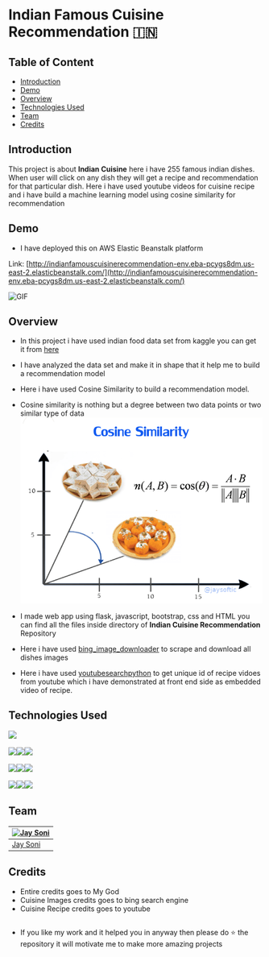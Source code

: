 # Indian Famous Cuisine Recommendation :india: 

## Table of Content
  * [Introduction](#introduction)
  * [Demo](#demo)
  * [Overview](#overview)
  * [Technologies Used](#technologies-used)
  * [Team](#team)
  * [Credits](#credits)

## Introduction
This project is about **Indian Cuisine** here i have 255 famous indian dishes. When user will click on any dish they will get a recipe and recommendation for that particular dish.
Here i have used youtube videos for cuisine recipe and i have build a machine learning model using cosine similarity for recommendation

## Demo
- I have deployed this on AWS Elastic Beanstalk platform

Link: [http://indianfamouscuisinerecommendation-env.eba-pcygs8dm.us-east-2.elasticbeanstalk.com/](http://indianfamouscuisinerecommendation-env.eba-pcygs8dm.us-east-2.elasticbeanstalk.com/)

 ![GIF](readme_resources/projectDemo.gif)

## Overview
- In this project i have used indian food data set from kaggle you can get it from [here](https://www.kaggle.com/nehaprabhavalkar/indian-food-101)
- I have analyzed the data set and make it in shape that it help me to build a recommendation model
- Here i have used Cosine Similarity to build a recommendation model.
- Cosine similarity is nothing but a degree between two data points or two similar type of data
  ![GIF](readme_resources/cosine_similarity.png)

- I made web app using flask, javascript, bootstrap, css and HTML you can find all the files inside directory of **Indian Cuisine Recommendation** Repository

- Here i have used [bing_image_downloader](https://pypi.org/project/bing-image-downloader/) to scrape and download all dishes images

- Here i have used [youtubesearchpython](https://pypi.org/project/youtube-search-python/) to get unique id of recipe vidoes from youtube which i have demonstrated at front end side as embedded video of recipe.

## Technologies Used

![](https://forthebadge.com/images/badges/made-with-python.svg)

[<img target="_blank" src="https://upload.wikimedia.org/wikipedia/commons/thumb/0/05/Scikit_learn_logo_small.svg/330px-Scikit_learn_logo_small.svg.png" width=170>](https://scikit-learn.org/stable/)[<img target="_blank" src="https://upload.wikimedia.org/wikipedia/commons/thumb/e/ed/Pandas_logo.svg/450px-Pandas_logo.svg.png" width=170>](https://pandas.pydata.org/)[<img target="_blank" src="https://upload.wikimedia.org/wikipedia/commons/thumb/3/31/NumPy_logo_2020.svg/330px-NumPy_logo_2020.svg.png" width=170>](https://numpy.org/)

[<img target="_blank" src="https://flask.palletsprojects.com/en/1.1.x/_images/flask-logo.png" width=170>](https://flask.palletsprojects.com/en/1.1.x/)[<img target="_blank" src="https://d1.awsstatic.com/icons/console_elasticbeanstalk_icon.0f7eb0140e1ef6c718d3f806beb7183d06756901.png" width=170>](https://aws.amazon.com/elasticbeanstalk/)[<img target="_blank" src="https://upload.wikimedia.org/wikipedia/commons/thumb/6/6a/JavaScript-logo.png/900px-JavaScript-logo.png" width=170>](https://www.javascript.com/)

[<img target="_blank" src="https://upload.wikimedia.org/wikipedia/commons/thumb/b/b2/Bootstrap_logo.svg/330px-Bootstrap_logo.svg.png" width=170>](https://getbootstrap.com/docs/3.4/)[<img target="_blank" src="https://upload.wikimedia.org/wikipedia/commons/thumb/d/d5/CSS3_logo_and_wordmark.svg/180px-CSS3_logo_and_wordmark.svg.png" width=170>]()[<img target="_blank" src="https://upload.wikimedia.org/wikipedia/commons/thumb/6/61/HTML5_logo_and_wordmark.svg/180px-HTML5_logo_and_wordmark.svg.png" width=170>]()

## Team
[![Jay Soni](https://avatars3.githubusercontent.com/u/49163967?s=400&u=be22bbe1409ff51991b04026f038c1373174a02a&v=4)](https://in.linkedin.com/in/jaysoftic) |
-|
[Jay Soni](https://in.linkedin.com/in/jaysoftic) |)

## Credits
- Entire credits goes to My God
- Cuisine Images credits goes to bing search engine
- Cuisine Recipe credits goes to youtube

## 
- If you like my work and it helped you in anyway then please do ⭐ the repository it will motivate me to make more amazing projects
